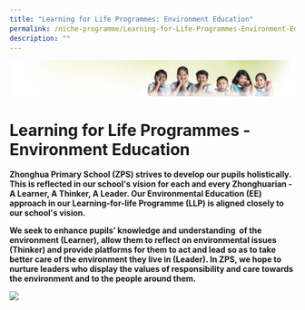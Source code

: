 ```yaml
---
title: "Learning for Life Programmes: Environment Education"
permalink: /niche-programme/Learning-for-Life-Programmes-Environment-Education/
description: ""
---
```

![](/images/Banner.jpg)

Learning for Life Programmes - Environment Education
====================================================

**Zhonghua Primary School (ZPS) strives to develop our pupils holistically. This is reflected in our school's vision for each and every Zhonghuarian - A Learner, A Thinker, A Leader. Our Environmental Education (EE) approach in our Learning-for-life Programme (LLP) is aligned closely to our school's vision.** 

**We seek to enhance pupils’ knowledge and understanding  of the environment (Learner), allow them to reflect on environmental issues (Thinker) and provide platforms for them to act and lead so as to take better care of the environment they live in (Leader). In ZPS, we hope to nurture leaders who display the values of responsibility and care towards the environment and to the people around them.**

![](/images/LLP.png)